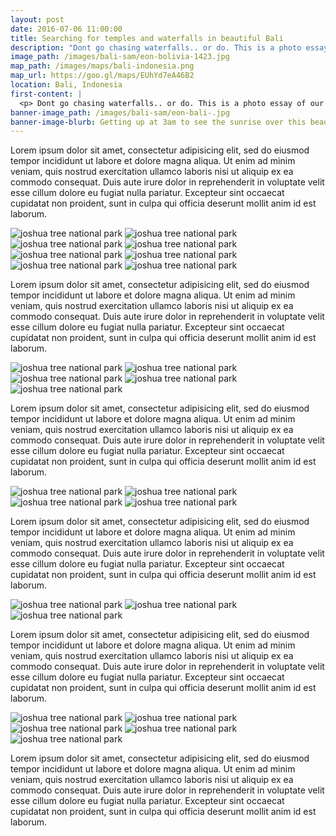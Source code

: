 ```yaml
---
layout: post
date: 2016-07-06 11:00:00
title: Searching for temples and waterfalls in beautiful Bali
description: "Dont go chasing waterfalls.. or do. This is a photo essay of our journey through northern Bali, with description to come!"
image_path: /images/bali-sam/eon-bolivia-1423.jpg
map_path: /images/maps/bali-indonesia.png
map_url: https://goo.gl/maps/EUhYd7eA46B2
location: Bali, Indonesia
first-content: |
  <p> Dont go chasing waterfalls.. or do. This is a photo essay of our journey through northern Bali, with description to come! </p>
banner-image_path: /images/bali-sam/eon-bali-.jpg
banner-image-blurb: Getting up at 3am to see the sunrise over this beautiful lake was more than worth it!
---
```



Lorem ipsum dolor sit amet, consectetur adipisicing elit, sed do eiusmod tempor incididunt ut labore et dolore magna aliqua. Ut enim ad minim veniam, quis nostrud exercitation ullamco laboris nisi ut aliquip ex ea commodo consequat. Duis aute irure dolor in reprehenderit in voluptate velit esse cillum dolore eu fugiat nulla pariatur. Excepteur sint occaecat cupidatat non proident, sunt in culpa qui officia deserunt mollit anim id est laborum.

![joshua tree national park](/images/bali-sam/eon-bali-0829.jpg)
![joshua tree national park](/images/bali-sam/eon-bolivia-0799.jpg)
![joshua tree national park](/images/bali-sam/eon-bali-0904.jpg)
![joshua tree national park](/images/bali-sam/eon-bali-0961.jpg)
![joshua tree national park](/images/bali-sam/eon-bali-0974.jpg)
![joshua tree national park](/images/bali-sam/eon-bali-0980.jpg)
![joshua tree national park](/images/bali-sam/eon-bolivia-222.jpg)
![joshua tree national park](/images/bali-sam/eon-bolivia-1014.jpg)

Lorem ipsum dolor sit amet, consectetur adipisicing elit, sed do eiusmod tempor incididunt ut labore et dolore magna aliqua. Ut enim ad minim veniam, quis nostrud exercitation ullamco laboris nisi ut aliquip ex ea commodo consequat. Duis aute irure dolor in reprehenderit in voluptate velit esse cillum dolore eu fugiat nulla pariatur. Excepteur sint occaecat cupidatat non proident, sunt in culpa qui officia deserunt mollit anim id est laborum.

![joshua tree national park](/images/bali-sam/eon-bali-3146.jpg)
![joshua tree national park](/images/bali-sam/eon-bali-3305.jpg)
![joshua tree national park](/images/bali-sam/eon-bali-3571.jpg)
![joshua tree national park](/images/bali-sam/eon-bali-3627.jpg)
![joshua tree national park](/images/bali-sam/eon-bali-3779.jpg)

Lorem ipsum dolor sit amet, consectetur adipisicing elit, sed do eiusmod tempor incididunt ut labore et dolore magna aliqua. Ut enim ad minim veniam, quis nostrud exercitation ullamco laboris nisi ut aliquip ex ea commodo consequat. Duis aute irure dolor in reprehenderit in voluptate velit esse cillum dolore eu fugiat nulla pariatur. Excepteur sint occaecat cupidatat non proident, sunt in culpa qui officia deserunt mollit anim id est laborum.

![joshua tree national park](/images/bali-sam/eon-bali-1386.jpg)
![joshua tree national park](/images/bali-sam/eon-bolivia-1454.jpg)
![joshua tree national park](/images/bali-sam/eon-bolivia-1482-2.jpg)
![joshua tree national park](/images/bali-sam/eon-bolivia-1423.jpg)


Lorem ipsum dolor sit amet, consectetur adipisicing elit, sed do eiusmod tempor incididunt ut labore et dolore magna aliqua. Ut enim ad minim veniam, quis nostrud exercitation ullamco laboris nisi ut aliquip ex ea commodo consequat. Duis aute irure dolor in reprehenderit in voluptate velit esse cillum dolore eu fugiat nulla pariatur. Excepteur sint occaecat cupidatat non proident, sunt in culpa qui officia deserunt mollit anim id est laborum.

![joshua tree national park](/images/bali-sam/eon-bolivia-1522.jpg)
![joshua tree national park](/images/bali-sam/eon-bolivia-1530.jpg)
![joshua tree national park](/images/bali-sam/eon-bolivia-.jpg)

Lorem ipsum dolor sit amet, consectetur adipisicing elit, sed do eiusmod tempor incididunt ut labore et dolore magna aliqua. Ut enim ad minim veniam, quis nostrud exercitation ullamco laboris nisi ut aliquip ex ea commodo consequat. Duis aute irure dolor in reprehenderit in voluptate velit esse cillum dolore eu fugiat nulla pariatur. Excepteur sint occaecat cupidatat non proident, sunt in culpa qui officia deserunt mollit anim id est laborum.

![joshua tree national park](/images/bali-sam/eon-bolivia-1173.jpg)
![joshua tree national park](/images/bali-sam/eon-bolivia-1190.jpg)
![joshua tree national park](/images/bali-sam/eon-bolivia-1227.jpg)
![joshua tree national park](/images/bali-sam/eon-bali-3025.jpg)
![joshua tree national park](/images/bali-sam/eon-bolivia-4368.jpg)

Lorem ipsum dolor sit amet, consectetur adipisicing elit, sed do eiusmod tempor incididunt ut labore et dolore magna aliqua. Ut enim ad minim veniam, quis nostrud exercitation ullamco laboris nisi ut aliquip ex ea commodo consequat. Duis aute irure dolor in reprehenderit in voluptate velit esse cillum dolore eu fugiat nulla pariatur. Excepteur sint occaecat cupidatat non proident, sunt in culpa qui officia deserunt mollit anim id est laborum.
